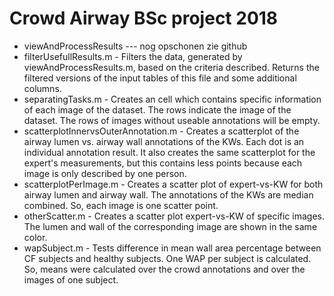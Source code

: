 # Crowd Airway BSc project 2018

* viewAndProcessResults --- nog opschonen zie github
* filterUsefullResults.m - Filters the data, generated by viewAndProcessResults.m, based on the criteria described. Returns the filtered versions of the input tables of this file and some additional columns.
* separatingTasks.m - Creates an cell which contains specific information of each image of the dataset. The rows indicate the image of the dataset. The rows of images without useable annotations will be empty.
* scatterplotInnervsOuterAnnotation.m - Creates a scatterplot of the airway lumen vs. airway wall annotations of the KWs. Each dot is an individual annotation result. It also creates the same scatterplot for the expert's measurements, but this contains less points because each image is only described by one person.  
* scatterplotPerImage.m - Creates a scatter plot of expert-vs-KW for both airway lumen and airway wall. The annotations of the KWs are median combined. So, each image is one scatter point. 
* otherScatter.m - Creates a scatter plot expert-vs-KW of specific images. The lumen and wall of the corresponding image are shown in the same color. 
* wapSubject.m - Tests difference in mean wall area percentage between CF subjects and healthy subjects. One WAP per subject is calculated. So, means were calculated over the crowd annotations and over the images of one subject.   